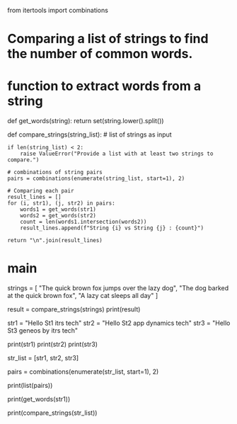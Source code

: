 from itertools import combinations

# Comparing a list of strings to find the number of common words.

# function to extract words from a string
def get_words(string):
  return set(string.lower().split())

def compare_strings(string_list): # list of strings as input 
    
    if len(string_list) < 2:
        raise ValueError("Provide a list with at least two strings to compare.")

    # combinations of string pairs
    pairs = combinations(enumerate(string_list, start=1), 2)

    # Comparing each pair
    result_lines = []
    for (i, str1), (j, str2) in pairs:
        words1 = get_words(str1)
        words2 = get_words(str2)
        count = len(words1.intersection(words2))
        result_lines.append(f"String {i} vs String {j} : {count}")

    return "\n".join(result_lines)

# main
strings = [
    "The quick brown fox jumps over the lazy dog",
    "The dog barked at the quick brown fox",
    "A lazy cat sleeps all day"
]

result = compare_strings(strings)
print(result)


str1 = "Hello St1 itrs tech"
str2 = "Hello St2 app dynamics tech"
str3 = "Hello St3 geneos by itrs tech"

print(str1)
print(str2)
print(str3)

str_list = [str1, str2, str3]

pairs = combinations(enumerate(str_list, start=1), 2)

print(list(pairs))

print(get_words(str1))

print(compare_strings(str_list))